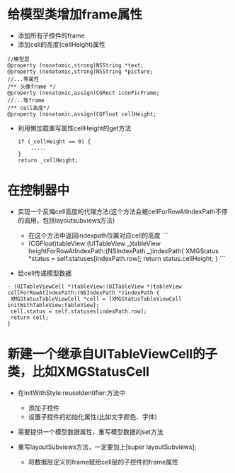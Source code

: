 # 给模型类增加frame属性

* 添加所有子控件的frame
* 添加cell的高度\(cellHeight\)属性

```
//模型层
@property (nonatomic,strong)NSString *text;
@property (nonatomic,strong)NSString *picture;
//...等属性
/** 头像frame */
@property (nonatomic,assign)CGRect iconPicFrame;
//...等frame
/** cell高度*/
@property (nonatomic,assign)CGFloat cellHeight;
```

* 利用懒加载重写属性cellHeight的get方法
  ```
  if (_cellHeight == 0) {
      .....
  }
  return _cellHeight;
  ```


# 在控制器中

* 实现一个反悔cell高度的代理方法\(这个方法会被cellForRowAtIndexPath不停的调用，包括layoutsubviews方法\)

  * 在这个方法中返回indexpath位置对应cell的高度
    \`\`\`
  * \(CGFloat\)tableView:\(UITableView _\)tableView heightForRowAtIndexPath:\(NSIndexPath _\)indexPath{
    XMGStatus \*status = self.statuses\[indexPath.row\];
    return status.cellHeight;
    }
    \`\`\` 

* 给cell传递模型数据


```
- (UITableViewCell *)tableView:(UITableView *)tableView cellForRowAtIndexPath:(NSIndexPath *)indexPath {
 XMGStatusTableViewCell *cell = [XMGStatusTableViewCell initWithTableView:tableView];
 cell.status = self.statuses[indexPath.row];
 return cell;
}
```

# 新建一个继承自UITableViewCell的子类，比如XMGStatusCell

* 在initWithStyle:reuseIdentifier:方法中
  * 添加子控件
  * 设置子控件的初始化属性\(比如文字颜色、字体\)

* 需要提供一个模型数据属性，重写模型数据的set方法

* 重写layoutSubviews方法，一定要加上\[super layoutSubviews\];
  - 将数据层定义的frame赋给cell层的子控件的frame属性


